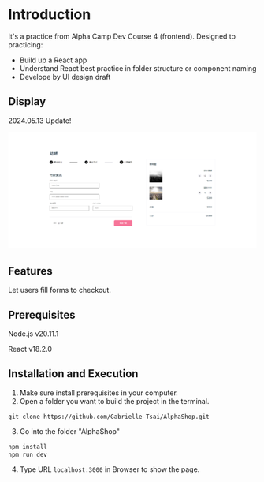 # Introduction

It's a practice from Alpha Camp Dev Course 4 (frontend). Designed to practicing:
- Build up a React app
- Understand React best practice in folder structure or component naming
- Develope by UI design draft

## Display
2024.05.13 Update!

![project cover](https://github.com/Gabrielle-Tsai/AlphaShop/blob/master/public/images/AlphaShopIII.png?raw=true)

## Features
Let users fill forms to checkout.

## Prerequisites
Node.js v20.11.1

React v18.2.0

## Installation and Execution
1. Make sure install prerequisites in your computer.
2. Open a folder you want to build the project in the terminal.
```
git clone https://github.com/Gabrielle-Tsai/AlphaShop.git
```
3. Go into the folder "AlphaShop"
```
npm install
npm run dev
```
4. Type URL <code>localhost:3000</code> in Browser to show the page.
